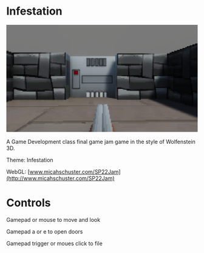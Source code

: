 # Infestation

![Screenshot](GameImage.png)

A Game Development class final game jam game in the style of Wolfenstein 3D.

Theme: Infestation

WebGL: [www.micahschuster.com/SP22Jam](http://www.micahschuster.com/SP22Jam)

# Controls
Gamepad or mouse to move and look

Gamepad a or e to open doors

Gamepad trigger or moues click to file
